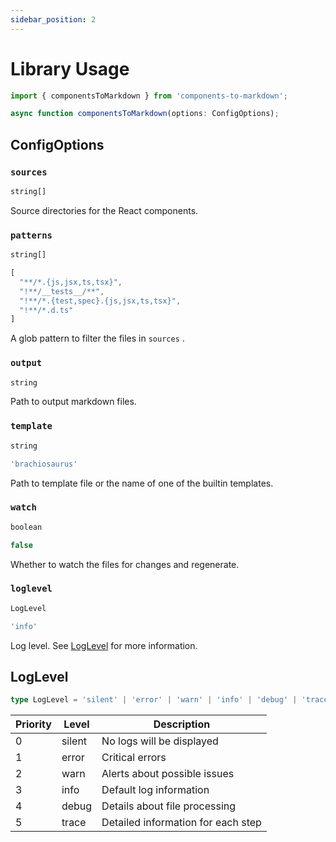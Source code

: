 ```yaml
---
sidebar_position: 2
---
```


# Library Usage

```ts title="Import"
import { componentsToMarkdown } from 'components-to-markdown';
```

```ts title="Main function"
async function componentsToMarkdown(options: ConfigOptions);
```

## ConfigOptions

### `sources`

```ts title="Type"
string[]
```

Source directories for the React components.

### `patterns`

```ts title="Type"
string[]
```

```ts title="Default"
[
  "**/*.{js,jsx,ts,tsx}",
  "!**/__tests__/**",
  "!**/*.{test,spec}.{js,jsx,ts,tsx}",
  "!**/*.d.ts"
]
```

A glob pattern to filter the files in `sources` .

### `output`

```ts title="Type"
string
```

Path to output markdown files.

### `template`

```ts title="Type"
string
```

```ts title="Default"
'brachiosaurus'
```

Path to template file or the name of one of the builtin templates.

### `watch`

```ts title="Type"
boolean
```

```ts title="Default"
false
```

Whether to watch the files for changes and regenerate.

### `loglevel`

```ts title="Type"
LogLevel
```

```ts title="Default"
'info'
```

Log level. See [LogLevel](#loglevel-1) for more information.

## LogLevel

```ts
type LogLevel = 'silent' | 'error' | 'warn' | 'info' | 'debug' | 'trace';
```

| Priority | Level  | Description                        |
| -------- | ------ | ---------------------------------- |
| 0        | silent | No logs will be displayed          |
| 1        | error  | Critical errors                    |
| 2        | warn   | Alerts about possible issues       |
| 3        | info   | Default log information            |
| 4        | debug  | Details about file processing      |
| 5        | trace  | Detailed information for each step |
